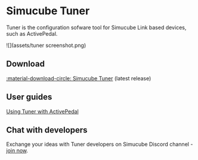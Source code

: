 # Simucube Tuner

Tuner is the configuration sofware tool for Simucube Link based devices, such as ActivePedal.

![](assets/tuner screenshot.png)

## Download

[:material-download-circle: Simucube Tuner](https://simucubetunerdownloads.s3.eu-west-1.amazonaws.com/SimucubeTunerSetup.exe) (latest release)

## User guides

[Using Tuner with ActivePedal](../ActivePedal/Software/First%20use.md)

## Chat with developers

Exchange your ideas with Tuner developers on Simucube Discord channel - [join now](https://discord.gg/simucube).